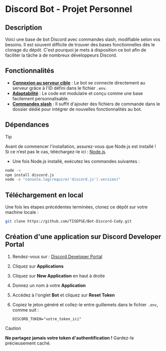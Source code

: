# Discord Bot - Projet Personnel

## Description

Voici une base de bot Discord avec commandes slash, modifiable selon vos besoins. Il est souvent difficile de trouver des bases fonctionnelles dès le clonage du dépôt. C'est pourquoi je mets à disposition ce bot afin de faciliter la tâche à de nombreux développeurs Discord.  

## Fonctionnalités

- **<ins>Connexion au serveur cible</ins>** : Le bot se connecte directement au serveur grâce à l'ID défini dans le fichier `.env`.  
- **<ins>Adaptabilité</ins>** : Le code est modulaire et conçu comme une base facilement personnalisable.  
- **<ins>Commandes slash</ins>** : Il suffit d'ajouter des fichiers de commande dans le dossier dédié pour intégrer de nouvelles fonctionnalités au bot.  

## Dépendances  

> [!TIP]  
> Avant de commencer l'installation, assurez-vous que Node.js est installé !  
> Si ce n’est pas le cas, téléchargez-le ici : [Node.js](https://nodejs.org/).  

- Une fois Node.js installé, exécutez les commandes suivantes :  

```bash
node -v
npm install discord.js
node -e "console.log(require('discord.js').version)"
```

## Téléchargement en local  

Une fois les étapes précédentes terminées, clonez ce dépôt sur votre machine locale :  

```bash
git clone https://github.com/TISEPSE/Bot-Discord-Cody.git
```

## Création d'une application sur Discord Developer Portal  

1. Rendez-vous sur : [Discord Developer Portal](https://discord.com/developers/docs/intro)  
2. Cliquez sur **Applications**  
3. Cliquez sur **New Application** en haut à droite  
4. Donnez un nom à votre **Application**  
5. Accédez à l'onglet **Bot** et cliquez sur **Reset Token**  
6. Copiez le jeton généré et collez-le entre guillemets dans le fichier `.env`, comme suit :  

   ```env
   DISCORD_TOKEN="votre_token_ici"
   ```

> [!CAUTION]  
> **Ne partagez jamais votre token d'authentification !** Gardez-le précieusement caché.  
